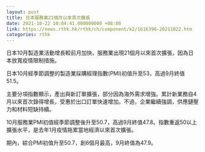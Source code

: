 ```yaml
---
layout: post
title: 日本服務業21個月以來首次擴張
date: 2021-10-22 10:04:41.000000000 +08:00
link: https://news.rthk.hk/rthk/ch/component/k2/1616390-20211022.htm
categories: rthk
---
```


日本10月製造業活動增長較前月加快，服務業出現21個月以來首次擴張，因為日本放寬疫情限制措施。

日本10月經季節調整的製造業採購經理指數(PMI)初值升至53，高過9月終值51.5。

主要分項指數顯示，產出與新訂單擴張，部分因為海外需求增強。累計新業務自4月以來首次錄得增長，受惠於出口訂單快速增加。不過，企業繼續強調，供應鏈壓力和材料短缺持續。

10月服務業PMI初值經季節調整後升至50.7，高過9月終值47.8。指數重返50以上擴張水平，是去年1月疫情拖累當地經濟以來首次擴張。

期內，綜合PMI初值升至50.7，創6個月最高，9月終值為47.9。
